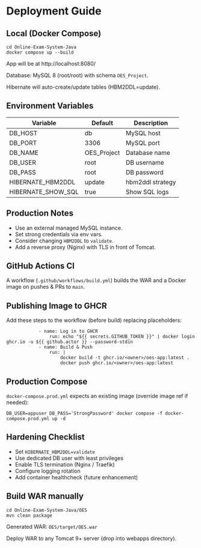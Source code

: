 # Deployment Guide

## Local (Docker Compose)
```
cd Online-Exam-System-Java
docker compose up --build
```
App will be at http://localhost:8080/

Database: MySQL 8 (root/root) with schema `OES_Project`.

Hibernate will auto-create/update tables (HBM2DDL=update).

## Environment Variables
| Variable | Default | Description |
|----------|---------|-------------|
| DB_HOST | db | MySQL host |
| DB_PORT | 3306 | MySQL port |
| DB_NAME | OES_Project | Database name |
| DB_USER | root | DB username |
| DB_PASS | root | DB password |
| HIBERNATE_HBM2DDL | update | hbm2ddl strategy |
| HIBERNATE_SHOW_SQL | true | Show SQL logs |

## Production Notes
- Use an external managed MySQL instance.
- Set strong credentials via env vars.
- Consider changing `HBM2DDL` to `validate`.
- Add a reverse proxy (Nginx) with TLS in front of Tomcat.

## GitHub Actions CI
A workflow (`.github/workflows/build.yml`) builds the WAR and a Docker image on pushes & PRs to `main`.

## Publishing Image to GHCR
Add these steps to the workflow (before build) replacing placeholders:
```
			- name: Log in to GHCR
				run: echo "${{ secrets.GITHUB_TOKEN }}" | docker login ghcr.io -u ${{ github.actor }} --password-stdin
			- name: Build & Push
				run: |
					docker build -t ghcr.io/<owner>/oes-app:latest .
					docker push ghcr.io/<owner>/oes-app:latest
```

## Production Compose
`docker-compose.prod.yml` expects an existing image (override image ref if needed):
```
DB_USER=appuser DB_PASS='StrongPassword' docker compose -f docker-compose.prod.yml up -d
```

## Hardening Checklist
- Set `HIBERNATE_HBM2DDL=validate`
- Use dedicated DB user with least privileges
- Enable TLS termination (Nginx / Traefik)
- Configure logging rotation
- Add container healthcheck (future enhancement)

## Build WAR manually
```
cd Online-Exam-System-Java/OES
mvn clean package
```
Generated WAR: `OES/target/OES.war`

Deploy WAR to any Tomcat 9+ server (drop into webapps directory).
